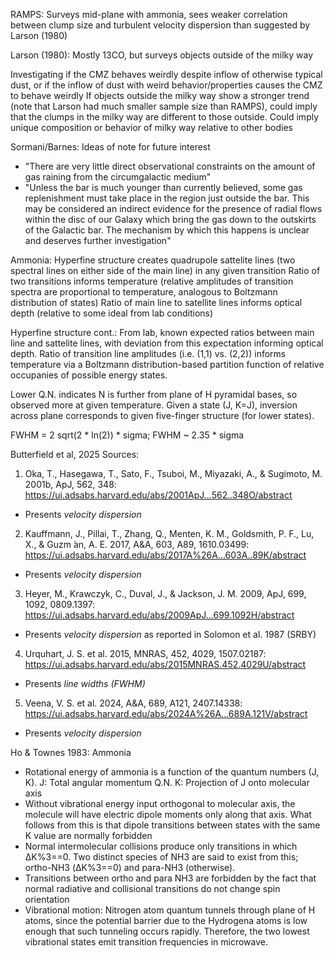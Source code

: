 RAMPS: Surveys mid-plane with ammonia, sees weaker correlation between clump size and turbulent velocity dispersion than suggested by Larson (1980)

Larson (1980): Mostly 13CO, but surveys objects outside of the milky way

Investigating if the CMZ behaves weirdly despite inflow of otherwise typical dust, or if the inflow of dust with weird behavior/properties
causes the CMZ to behave weirdly
If objects outside the milky way show a stronger trend (note that Larson had much smaller sample size than RAMPS), could imply that
    the clumps in the milky way are different to those outside. Could imply unique composition or behavior of milky way relative to other bodies


Sormani/Barnes: Ideas of note for future interest
* "There are very little direct observational constraints on the amount of gas raining from the circumgalactic medium"
* "Unless the bar is much younger than currently believed, some gas replenishment must take place in the region just outside the bar. 
    This may be considered an indirect evidence for the presence of radial flows within the disc of our Galaxy which bring the gas down 
    to the outskirts of the Galactic bar. The mechanism by which this happens is unclear and deserves further investigation"


Ammonia: Hyperfine structure creates quadrupole sattelite lines (two spectral lines on either side of the main line) in any given transition
Ratio of two transitions informs temperature (relative amplitudes of transition spectra are proportional to temperature, analogous to Boltzmann distribution of states)
Ratio of main line to satellite lines informs optical depth (relative to some ideal from lab conditions)

Hyperfine structure cont.: From lab, known expected ratios between main line and sattelite lines, with deviation from this expectation informing optical depth.
Ratio of transition line amplitudes (i.e. (1,1) vs. (2,2)) informs temperature via a Boltzmann distribution-based partition function of relative occupanies
of possible energy states.

Lower Q.N. indicates N is further from plane of H pyramidal bases, so observed more at given temperature. Given a state (J, K=J), inversion across plane
corresponds to given five-finger structure (for lower states).

FWHM = 2 sqrt(2 * ln(2)) * sigma; FWHM ~ 2.35 * sigma

Butterfield et al, 2025 Sources:
1. Oka, T., Hasegawa, T., Sato, F., Tsuboi, M., Miyazaki, A.,
& Sugimoto, M. 2001b, ApJ, 562, 348: https://ui.adsabs.harvard.edu/abs/2001ApJ...562..348O/abstract
  * Presents *velocity dispersion*
2. Kauffmann, J., Pillai, T., Zhang, Q., Menten, K. M.,
Goldsmith, P. F., Lu, X., & Guzm ́an, A. E. 2017, A&A,
603, A89, 1610.03499: https://ui.adsabs.harvard.edu/abs/2017A%26A...603A..89K/abstract
  * Presents *velocity dispersion*
3. Heyer, M., Krawczyk, C., Duval, J., & Jackson, J. M. 2009,
ApJ, 699, 1092, 0809.1397: https://ui.adsabs.harvard.edu/abs/2009ApJ...699.1092H/abstract
  * Presents *velocity dispersion* as reported in Solomon et al. 1987 (SRBY)
4. Urquhart, J. S. et al. 2015, MNRAS, 452, 4029, 1507.02187: https://ui.adsabs.harvard.edu/abs/2015MNRAS.452.4029U/abstract
  * Presents *line widths (FWHM)*
5. Veena, V. S. et al. 2024, A&A, 689, A121, 2407.14338: https://ui.adsabs.harvard.edu/abs/2024A%26A...689A.121V/abstract
  * Presents *velocity dispersion*

Ho & Townes 1983: Ammonia
* Rotational energy of ammonia is a function of the quantum numbers (J, K). J: Total angular momentum Q.N. K: Projection of J onto molecular axis
* Without vibrational energy input orthogonal to molecular axis, the molecule will have electric dipole moments only along that axis. What follows
from this is that dipole transitions between states with the same K value are normally forbidden
* Normal intermolecular collisions produce only transitions in which ΔK%3==0.
Two distinct species of NH3 are said to exist from this; ortho-NH3 (ΔK%3==0) and para-NH3 (otherwise).
* Transitions between ortho and para NH3 are forbidden by the fact that normal radiative and collisional transitions do not change spin orientation
* Vibrational motion: Nitrogen atom quantum tunnels through plane of H atoms, since the potential barrier due to the Hydrogena atoms is low enough
that such tunneling occurs rapidly. Therefore, the two lowest vibrational states emit transition frequencies in microwave.